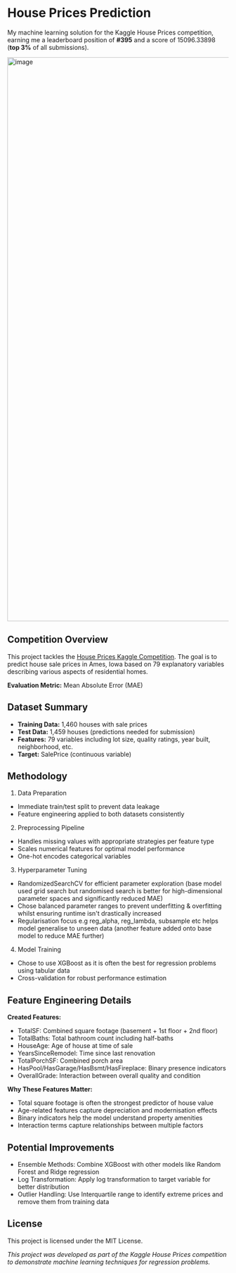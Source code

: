 # House Prices Prediction

My machine learning solution for the Kaggle House Prices competition, earning me a leaderboard position of **#395** and a score of 15096.33898 (**top 3%** of all submissions).

<img width="1283" alt="image" src="https://github.com/user-attachments/assets/b39ebbde-fe84-4b07-be6b-959e9489150c" />


## Competition Overview

This project tackles the [House Prices Kaggle Competition](https://www.kaggle.com/competitions/home-data-for-ml-course/overview). The goal is to predict house sale prices in Ames, Iowa based on 79 explanatory variables describing various aspects of residential homes.

**Evaluation Metric:** Mean Absolute Error (MAE)


## Dataset Summary

- **Training Data:** 1,460 houses with sale prices
- **Test Data:** 1,459 houses (predictions needed for submission)
- **Features:** 79 variables including lot size, quality ratings, year built, neighborhood, etc.
- **Target:** SalePrice (continuous variable)


## Methodology

1. Data Preparation

- Immediate train/test split to prevent data leakage
- Feature engineering applied to both datasets consistently

2. Preprocessing Pipeline

- Handles missing values with appropriate strategies per feature type 
- Scales numerical features for optimal model performance
- One-hot encodes categorical variables

3. Hyperparameter Tuning

- RandomizedSearchCV for efficient parameter exploration (base model used grid search but randomised search is better for high-dimensional parameter spaces and significantly reduced MAE)
- Chose balanced parameter ranges to prevent underfitting & overfitting whilst ensuring runtime isn't drastically increased
- Regularisation focus e.g reg_alpha, reg_lambda, subsample etc helps model generalise to unseen data (another feature added onto base model to reduce MAE further)

4. Model Training

- Chose to use XGBoost as it is often the best for regression problems using tabular data
- Cross-validation for robust performance estimation


## Feature Engineering Details
**Created Features:**

- TotalSF: Combined square footage (basement + 1st floor + 2nd floor)
- TotalBaths: Total bathroom count including half-baths
- HouseAge: Age of house at time of sale
- YearsSinceRemodel: Time since last renovation
- TotalPorchSF: Combined porch area
- HasPool/HasGarage/HasBsmt/HasFireplace: Binary presence indicators
- OverallGrade: Interaction between overall quality and condition

**Why These Features Matter:**

- Total square footage is often the strongest predictor of house value
- Age-related features capture depreciation and modernisation effects
- Binary indicators help the model understand property amenities
- Interaction terms capture relationships between multiple factors


## Potential Improvements

- Ensemble Methods: Combine XGBoost with other models like Random Forest and Ridge regression
- Log Transformation: Apply log transformation to target variable for better distribution
- Outlier Handling: Use Interquartile range to identify extreme prices and remove them from training data


## License

This project is licensed under the MIT License.


*This project was developed as part of the Kaggle House Prices competition to demonstrate machine learning techniques for regression problems.*
